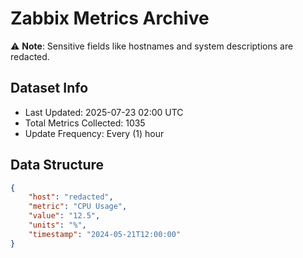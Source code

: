 # Zabbix Metrics Archive

⚠️ **Note**: Sensitive fields like hostnames and system descriptions are redacted.

## Dataset Info
- Last Updated: 2025-07-23 02:00 UTC
- Total Metrics Collected: 1035
- Update Frequency: Every (1) hour

## Data Structure
```json
{
    "host": "redacted",
    "metric": "CPU Usage",
    "value": "12.5",
    "units": "%",
    "timestamp": "2024-05-21T12:00:00"
}
```
